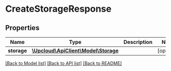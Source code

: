 # CreateStorageResponse

## Properties
Name | Type | Description | Notes
------------ | ------------- | ------------- | -------------
**storage** | [**\Upcloud\ApiClient\Model\Storage**](Storage.md) |  | [optional] 

[[Back to Model list]](../README.md#documentation-for-models) [[Back to API list]](../README.md#documentation-for-api-endpoints) [[Back to README]](../README.md)


